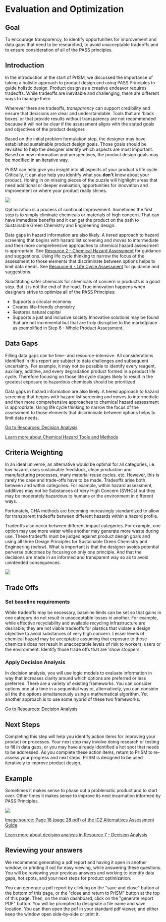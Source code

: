 # Evaluation and Optimization

## Goal
To encourage transparency, to identify opportunities for improvement and data gaps that need to be researched, to avoid unacceptable tradeoffs and to ensure consideration of all of the PASS principles. 

## Introduction
In the introduction at the start of PrISM, we discussed the importance of taking a holistic approach to product design and using PASS Principles to guide holistic design. Product design as a creative endeavor requires tradeoffs. While tradeoffs are inevitable and challenging, there are different ways to manage them.

Wherever there are tradeoffs, *transparency* can support credibility and ensure that decisions are clear and understandable. Tools that are ‘black boxes’ or that provide results without transparency are not recommended because it will not be clear if the assessment aligns with the stated goals and objectives of the product designer. 

Based on the initial problem formulation step, the designer may have established sustainable product design goals. Those goals should be revisited to help the designer identify which aspects are most important. Based on new information and perspectives, the product design goals may be modified in an iterative way.

PrISM can help give you insight into all aspects of your product's life cycle. Critically, it can also help you identify what you **don't** know about your product. Honing in on missing pieces of the puzzle will highlight areas that need additional or deeper evaluation, opportunities for innovation and improvement or where your product really shines.

![](https://raw.githubusercontent.com/NorthwestGreenChemistry/PrISM/develop/app/assets/7-evaluation-and-optimization/path-to-optimization.png)

Optimization is a process of continual improvement. Sometimes the first step is to simply eliminate chemicals or materials of high concern. That can have immediate benefits and it can get the product on the path to Sustainable Green Chemistry and Engineering design.

Data gaps in hazard information are also likely. A tiered approach to hazard screening that begins with hazard list screening and moves to intermediate and then more comprehensive approaches to chemical hazard assessment is appropriate. See [Resource 2 - Chemical Hazard Assessment](https://github.com/NorthwestGreenChemistry/PrISM/blob/develop/app/content/resource2-chemical-hazard-assessment.md) for guidance and suggestions. Using life cycle thinking to narrow the focus of the assessment to those elements that discriminate between options helps to limit data needs. See [Resource 6 - Life Cycle Assessment](https://github.com/NorthwestGreenChemistry/PrISM/blob/develop/app/content/resource6-life-cycle-assessment.md) for guidance and suggestions.

Substituting safer chemicals for chemicals of concern in products is a good step. But it is not the end of the road. True innovation happens when designers strive to optimize all of the PASS Principles:
* Supports a circular economy
* Creates life-friendly chemistry
* Restores natural capital
* Supports a just and inclusive society
Innovative solutions may be found that are not incremental but that are truly disruptive to the marketplace as exemplified in Step 6 - Whole Product Assessment.

## Data Gaps
Filling data gaps can be time- and resource-intensive. All considerations identified in this report are subject to data challenges and subsequent uncertainty. For example, it may not be possible to identify every reagent, auxiliary, additive, and every degradation product formed in a product life cycle. Therefore focusing on those life cycle stages likely to result in the greatest exposure to hazardous chemicals should be prioritized.

Data gaps in hazard information are also likely. A tiered approach to hazard screening that begins with hazard list screening and moves to intermediate and then more comprehensive approaches to chemical hazard assessment is appropriate. Using life cycle thinking to narrow the focus of the assessment to those elements that discriminate between options helps to limit data needs.

[Go to Resources: Decision Analysis](#gid=276830480)

[Learn more about Chemical Hazard Tools and Methods](gid=455887437&range=O3)


## Criteria Weighting 
In an ideal universe, an alternative would be optimal for all categories, i.e. low hazard, uses sustainable feedstock, clean production and manufacturing processes, many material reuse cycles, etc. However, this is rarely the case and trade-offs have to be made. Tradeoffs arise both between and within categories. For example, within hazard assessment, additives may not be Substances of Very High Concern (SVHCs) but they may be moderately hazardous to humans or the environment in different ways.

Fortunately, CHA methods are becoming increasingly standardized to allow for transparent tradeoffs between different hazards within a hazard profile.

Tradeoffs also occur between different impact categories. For example, one option may use more water while another may generate more waste during use. These tradeoffs must be judged against product design goals and using all three Design Principles for Sustainable Green Chemistry and Engineering (below). What is important is that the designer avoids potential perverse outcomes by focusing on only one principle. And that the decisions are made in an informed and transparent way so as to avoid unintended consequences.

![](https://raw.githubusercontent.com/NorthwestGreenChemistry/PrISM/develop/app/assets/7-evaluation-and-optimization/principles-of-sustainable-design.png)


## Trade Offs

### Set baseline requirements
While tradeoffs may be necessary, baseline limits can be set so that gains in one category do not result in unacceptable losses in another. For example, while effective recyclability and available recycling infrastructure are desirable; they are not viable tradeoffs for plastics that violate a design objective to avoid substances of very high concern. Lesser levels of chemical hazard may be acceptable assuming that exposure to those chemicals does not result in unacceptable levels of risk to workers, users or the environment. Identify those trade offs that are 'show stoppers'.

### Apply Decision Analysis
In decision analysis, you will use logic models to evaluate information in way that increases clarity around which options are preferred or less preferred. There are a variety of existing frameworks. You can consider options one at a time in a sequential way or, alternatively, you can consider all the the options simultaneously using a mathematical algorithm. Yet another approach is to use some hybrid of these two frameworks.

[Go to Resources: Decision Analysis](#gid=276830480)

## Next Steps
Completing this step will help you identify action items for improving your product or processes. Your next step may involve doing research or testing to fill in data gaps, or you may have already identified a hot spot that needs to be addressed. As you complete these action items, return to PrISM to re-assess your progress and next steps. PrISM is designed to be used iteratively to improve product design.

## Example
Sometimes it makes sense to phase out a problematic product and to start over. Other times it makes sense to improve its next incarnation informed by PASS Principles.

![](https://raw.githubusercontent.com/NorthwestGreenChemistry/PrISM/develop/app/assets/7-evaluation-and-optimization/decision-logic.png)

[Image source: Page 18 (page 28 pdf) of the IC2 Alternatives Assessment Guide](http://theic2.org/article/download-pdf/file_name/IC2_AA_Guide_Version_1.1.pdf)

[Learn more about decision analysis in Resource 7 - Decision Analysis](https://github.com/NorthwestGreenChemistry/PrISM/blob/develop/app/content/resource7-decision-analysis.md)

## Reviewing your answers

We recommend generating a pdf report and having it open in another window, or printing it out for easy viewing, while answering these questions. You will be reviewing your previous answers and working to identify data gaps, hot spots, and your next steps for product optimization. 

You can generate a pdf report by clicking on the "save and close" button at the bottom of this page, or the "close and return to PrISM" button at the top of this page. Then, on the main dashboard, click on the "generate report PDF" button. You will be prompted to designate a file name and save location. You can then open the pdf in your standard pdf viewer, and either keep the window open side-by-side or print it.